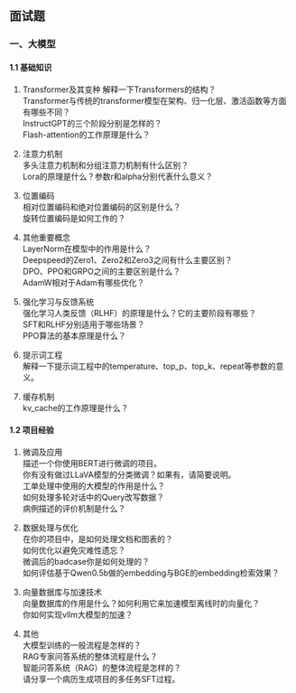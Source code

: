 ## 面试题
### 一、大模型
#### 1.1 基础知识
1. Transformer及其变种
解释一下Transformers的结构？<br>
Transformer与传统的transformer模型在架构、归一化层、激活函数等方面有哪些不同？<br>
InstructGPT的三个阶段分别是怎样的？<br>
Flash-attention的工作原理是什么？<br>
2. 注意力机制<br>
多头注意力机制和分组注意力机制有什么区别？<br>
Lora的原理是什么？参数r和alpha分别代表什么意义？<br>
3. 位置编码<br>
相对位置编码和绝对位置编码的区别是什么？<br>
旋转位置编码是如何工作的？<br>
4. 其他重要概念<br>
LayerNorm在模型中的作用是什么？<br>
Deepspeed的Zero1、Zero2和Zero3之间有什么主要区别？<br>
DPO、PPO和GRPO之间的主要区别是什么？<br>
AdamW相对于Adam有哪些优化？<br>
5. 强化学习与反馈系统<br>
强化学习人类反馈（RLHF）的原理是什么？它的主要阶段有哪些？<br>
SFT和RLHF分别适用于哪些场景？<br>
PPO算法的基本原理是什么？<br>

6. 提示词工程<br>
解释一下提示词工程中的temperature、top_p、top_k、repeat等参数的意义。<br>
7. 缓存机制<br>
kv_cache的工作原理是什么？<br>
#### 1.2 项目经验
1. 微调及应用<br>
描述一个你使用BERT进行微调的项目。<br>
你有没有做过LLaVA模型的分类微调？如果有，请简要说明。<br>
工单处理中使用的大模型的作用是什么？<br>
如何处理多轮对话中的Query改写数据？<br>
病例描述的评价机制是什么？<br>
2. 数据处理与优化<br>
在你的项目中，是如何处理文档和图表的？<br>
如何优化以避免灾难性遗忘？<br>
微调后的badcase你是如何处理的？<br>
如何评估基于Qwen0.5b做的embedding与BGE的embedding检索效果？<br>
3. 向量数据库与加速技术<br>
向量数据库的作用是什么？如何利用它来加速模型离线时的向量化？<br>
你如何实现vllm大模型的加速？<br>

4. 其他<br>
大模型训练的一般流程是怎样的？<br>
RAG专家问答系统的整体流程是什么？<br>
智能问答系统（RAG）的整体流程是怎样的？<br>
请分享一个病历生成项目的多任务SFT过程。<br>
